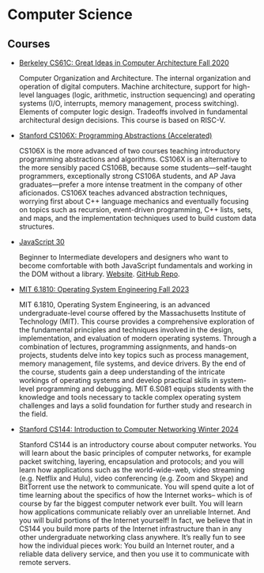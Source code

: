 # Computer Science


## Courses

* [Berkeley CS61C: Great Ideas in Computer Architecture Fall 2020](Berkeley-CS61C-Great-Ideas-in-Computer-Architecture/)

    Computer Organization and Architecture. The internal organization and operation of digital computers. Machine architecture, support for high-level languages (logic, arithmetic, instruction sequencing) and operating systems (I/O, interrupts, memory management, process switching). Elements of computer logic design. Tradeoffs involved in fundamental architectural design decisions. This course is based on RISC-V.

* [Stanford CS106X: Programming Abstractions (Accelerated)](Stanford-CS106X-Programming-Abstractions-in-CPP-2019-Fall/)

    CS106X is the more advanced of two courses teaching introductory programming abstractions and algorithms. CS106X is an alternative to the more sensibly paced CS106B, because some students—self-taught programmers, exceptionally strong CS106A students, and AP Java graduates—prefer a more intense treatment in the company of other aficionados. CS106X teaches advanced abstraction techniques, worrying first about C++ language mechanics and eventually focusing on topics such as recursion, event-driven programming, C++ lists, sets, and maps, and the implementation techniques used to build custom data structures.

* [JavaScript 30](JavaScript30/)

    Beginner to Intermediate developers and designers who want to become comfortable with both JavaScript fundamentals and working in the DOM without a library. [Website](https://javascript30.com/). [GitHub Repo](https://github.com/wesbos/JavaScript30).

* [MIT 6.1810: Operating System Engineering Fall 2023](MIT-61810-Operating-System-Engineering-2023-Fall/)

    MIT 6.1810, Operating System Engineering, is an advanced undergraduate-level course offered by the Massachusetts Institute of Technology (MIT). This course provides a comprehensive exploration of the fundamental principles and techniques involved in the design, implementation, and evaluation of modern operating systems. Through a combination of lectures, programming assignments, and hands-on projects, students delve into key topics such as process management, memory management, file systems, and device drivers. By the end of the course, students gain a deep understanding of the intricate workings of operating systems and develop practical skills in system-level programming and debugging. MIT 6.S081 equips students with the knowledge and tools necessary to tackle complex operating system challenges and lays a solid foundation for further study and research in the field.

* [Stanford CS144: Introduction to Computer Networking Winter 2024](Stanford-CS144-Introduction-to-Computer-Networking-2024-Winter/)

    Stanford CS144 is an introductory course about computer networks. You will learn about the basic principles of computer networks, for example packet switching, layering, encapsulation and protocols; and you will learn how applications such as the world-wide-web, video streaming (e.g. Netflix and Hulu), video conferencing (e.g. Zoom and Skype) and BitTorrent use the network to communicate. You will spend quite a lot of time learning about the specifics of how the Internet works– which is of course by far the biggest computer network ever built. You will learn how applications communicate reliably over an unreliable Internet. And you will build portions of the Internet yourself! In fact, we believe that in CS144 you build more parts of the Internet infrastructure than in any other undergraduate networking class anywhere. It’s really fun to see how the individual pieces work: You build an Internet router, and a reliable data delivery service, and then you use it to communicate with remote servers.
